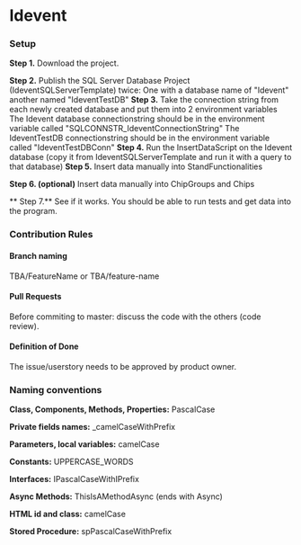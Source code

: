 # Idevent

### Setup
**Step 1.**
Download the project.

**Step 2.**
Publish the SQL Server Database Project (IdeventSQLServerTemplate) twice: One with a database name of "Idevent" another named "IdeventTestDB"
**Step 3.**
Take the connection string from each newly created database and put them into 2 environment variables
The Idevent database connectionstring should be in the environment variable called "SQLCONNSTR_IdeventConnectionString"
The IdeventTestDB connectionstring should be in the environment variable called "IdeventTestDBConn"
**Step 4.**
Run the InsertDataScript on the Idevent database (copy it from IdeventSQLServerTemplate and run it with a query to that database)
**Step 5.**
Insert data manually into StandFunctionalities

**Step 6. (optional)**
Insert data manually into ChipGroups and Chips

** Step 7.**
See if it works. You should be able to run tests and get data into the program.

### Contribution Rules

#### Branch naming
TBA/FeatureName or TBA/feature-name

#### Pull Requests
Before commiting to master: discuss the code with the others (code review).

#### Definition of Done
The issue/userstory needs to be approved by product owner.

### Naming conventions
**Class, Components, Methods, Properties:** PascalCase

**Private fields names:** _camelCaseWithPrefix

**Parameters, local variables:** camelCase

**Constants:** UPPERCASE_WORDS

**Interfaces:** IPascalCaseWithIPrefix

**Async Methods:** ThisIsAMethodAsync (ends with Async) 

**HTML id and class:** camelCase

**Stored Procedure:** spPascalCaseWithPrefix
